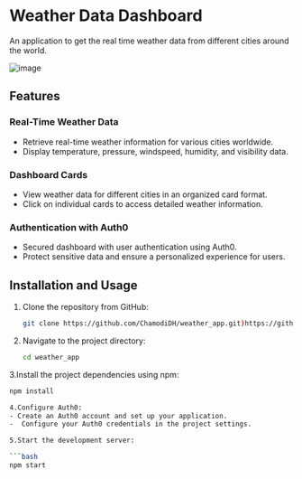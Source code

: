 # Weather Data Dashboard

An application to get the real time weather data from different cities around the world.

![image](https://github.com/ChamodiDH/weather_app/assets/65124026/19ce42cc-ac7a-4eaa-92d8-87a64315390e)


## Features

### Real-Time Weather Data
- Retrieve real-time weather information for various cities worldwide.
- Display temperature, pressure, windspeed, humidity, and visibility data.

### Dashboard Cards
- View weather data for different cities in an organized card format.
- Click on individual cards to access detailed weather information.

### Authentication with Auth0
- Secured dashboard with user authentication using Auth0.
- Protect sensitive data and ensure a personalized experience for users.

## Installation and Usage
1. Clone the repository from GitHub:

   ```bash
   git clone https://github.com/ChamodiDH/weather_app.git)https://github.com/ChamodiDH/weather_app.git
   
2. Navigate to the project directory:
    ```bash
   cd weather_app

   
3.Install the project dependencies using npm:
   ```bash
   npm install

4.Configure Auth0:
- Create an Auth0 account and set up your application.
-  Configure your Auth0 credentials in the project settings.

5.Start the development server:

  ```bash
  npm start

